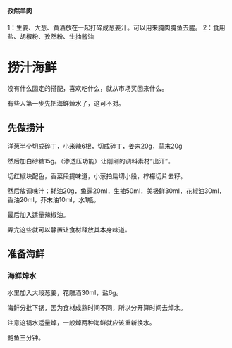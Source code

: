 #### 孜然羊肉
1：生姜、大葱、黄酒放在一起打碎成葱姜汁。可以用来腌肉腌鱼去腥。
2：食用盐、胡椒粉、孜然粉、生抽酱油



# 捞汁海鲜

没有什么固定的搭配，喜欢吃什么，就从市场买回来什么。

有些人第一步先把海鲜焯水了，这可不对。

## 先做捞汁

洋葱半个切成碎丁，小米辣6根，切成碎丁，姜末20g，蒜末20g

然后加白砂糖15g。（渗透压功能）让刚刚的调料素材“出汗”。

切红椒块配色，香菜段提味道，小葱拍扁切小段，柠檬切片去籽。

然后放调味汁：耗油20g，鱼露20ml，生抽50ml，美极鲜30ml，花椒油30ml，香油20ml，芥末油10ml，水1瓶。

最后加入适量辣椒油。

弄完这些就可以静置让食材释放其本身味道。

## 准备海鲜

### 海鲜焯水

水里加入大段葱姜，花雕酒30ml，盐6g。

海鲜分批下锅，因为食材成熟时间不同，所以分开算时间去焯水。

注意这锅水适量焯，一般焯两种海鲜就应该重新换水。

鲍鱼三分钟。

